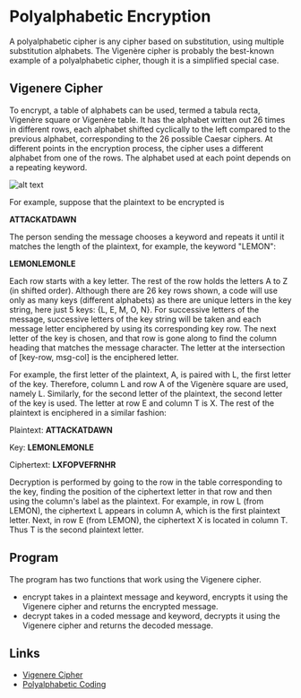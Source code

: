 # Polyalphabetic Encryption

A polyalphabetic cipher is any cipher based on substitution, using multiple substitution alphabets. The Vigenère cipher is probably the best-known example of a polyalphabetic cipher, though it is a simplified special case.

## Vigenere Cipher

To encrypt, a table of alphabets can be used, termed a tabula recta, Vigenère square or Vigenère table. It has the alphabet written out 26 times in different rows, each alphabet shifted cyclically to the left compared to the previous alphabet, corresponding to the 26 possible Caesar ciphers. At different points in the encryption process, the cipher uses a different alphabet from one of the rows. The alphabet used at each point depends on a repeating keyword.

![alt text](https://upload.wikimedia.org/wikipedia/commons/thumb/9/9a/Vigen%C3%A8re_square_shading.svg/220px-Vigen%C3%A8re_square_shading.svg.png)

For example, suppose that the plaintext to be encrypted is

**ATTACKATDAWN**

The person sending the message chooses a keyword and repeats it until it matches the length of the plaintext, for example, the keyword "LEMON":

**LEMONLEMONLE**

Each row starts with a key letter. The rest of the row holds the letters A to Z (in shifted order). Although there are 26 key rows shown, a code will use only as many keys (different alphabets) as there are unique letters in the key string, here just 5 keys: {L, E, M, O, N}. For successive letters of the message, successive letters of the key string will be taken and each message letter enciphered by using its corresponding key row. The next letter of the key is chosen, and that row is gone along to find the column heading that matches the message character. The letter at the intersection of [key-row, msg-col] is the enciphered letter.

For example, the first letter of the plaintext, A, is paired with L, the first letter of the key. Therefore, column L and row A of the Vigenère square are used, namely L. Similarly, for the second letter of the plaintext, the second letter of the key is used. The letter at row E and column T is X. The rest of the plaintext is enciphered in a similar fashion:

Plaintext:  **ATTACKATDAWN**

Key:    **LEMONLEMONLE**

Ciphertext: **LXFOPVEFRNHR**

Decryption is performed by going to the row in the table corresponding to the key, finding the position of the ciphertext letter in that row and then using the column's label as the plaintext. For example, in row L (from LEMON), the ciphertext L appears in column A, which is the first plaintext letter. Next, in row E (from LEMON), the ciphertext X is located in column T. Thus T is the second plaintext letter.

## Program

The program has two functions that work using the Vigenere cipher.

- encrypt takes in a plaintext message and keyword, encrypts it using the Vigenere cipher and returns the encrypted message.
- decrypt takes in a coded message and keyword, decrypts it using the Vigenere cipher and returns the decoded message.

## Links

- [Vigenere Cipher](https://en.wikipedia.org/wiki/Vigen%C3%A8re_cipher)
- [Polyalphabetic Coding](https://en.wikipedia.org/wiki/Polyalphabetic_cipher)